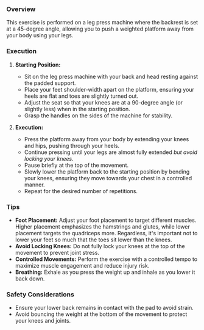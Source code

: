 ### Overview
This exercise is performed on a leg press machine where the backrest is set at a 45-degree angle, allowing you to push a weighted platform away from your body using your legs.

### Execution
1. **Starting Position:**
   - Sit on the leg press machine with your back and head resting against the padded support.
   - Place your feet shoulder-width apart on the platform, ensuring your heels are flat and toes are slightly turned out.
   - Adjust the seat so that your knees are at a 90-degree angle (or slightly less) when in the starting position.
   - Grasp the handles on the sides of the machine for stability.

2. **Execution:**
   - Press the platform away from your body by extending your knees and hips, pushing through your heels.
   - Continue pressing until your legs are almost fully extended _but avoid locking your knees_.
   - Pause briefly at the top of the movement.
   - Slowly lower the platform back to the starting position by bending your knees, ensuring they move towards your chest in a controlled manner.
   - Repeat for the desired number of repetitions.

### Tips
- **Foot Placement:** Adjust your foot placement to target different muscles. Higher placement emphasizes the hamstrings and glutes, while lower placement targets the quadriceps more. Regardless, it's important not to lower your feet so much that the toes sit lower than the knees.
- **Avoid Locking Knees:** Do not fully lock your knees at the top of the movement to prevent joint stress.
- **Controlled Movements:** Perform the exercise with a controlled tempo to maximize muscle engagement and reduce injury risk.
- **Breathing:** Exhale as you press the weight up and inhale as you lower it back down.

### Safety Considerations
- Ensure your lower back remains in contact with the pad to avoid strain.
- Avoid bouncing the weight at the bottom of the movement to protect your knees and joints.